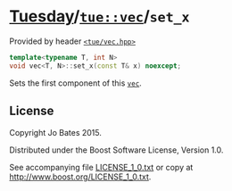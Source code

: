 [Tuesday](../../../README.md)/[`tue::vec`](../../headers/vec.md)/`set_x`
========================================================================
Provided by header [`<tue/vec.hpp>`](../../headers/vec.md)

```c++
template<typename T, int N>
void vec<T, N>::set_x(const T& x) noexcept;
```

Sets the first component of this [`vec`](../../headers/vec.md).

License
-------
Copyright Jo Bates 2015.

Distributed under the Boost Software License, Version 1.0.

See accompanying file [LICENSE_1_0.txt](../../../LICENSE_1_0.txt) or copy at
http://www.boost.org/LICENSE_1_0.txt.
